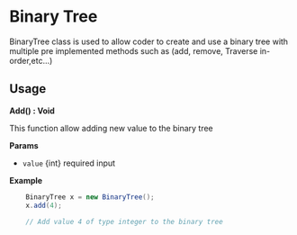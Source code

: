 # Binary Tree
BinaryTree class is used to allow coder to create and use a binary tree with multiple pre implemented methods such as
(add, remove, Traverse in-order,etc...)

## Usage
**Add() : Void**

This function allow adding new value to the binary tree

**Params**
- ```value``` {int} required input  

**Example**
```java
    BinaryTree x = new BinaryTree();
    x.add(4);
    
    // Add value 4 of type integer to the binary tree
```
